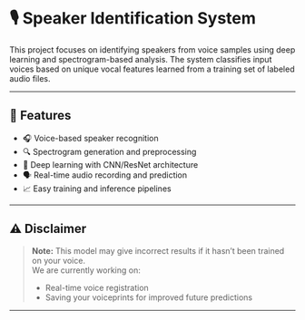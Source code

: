 # 🎙️ Speaker Identification System

This project focuses on identifying speakers from voice samples using deep learning and spectrogram-based analysis. The system classifies input voices based on unique vocal features learned from a training set of labeled audio files.

---

## 🚀 Features

- 🎧 Voice-based speaker recognition
- 🔍 Spectrogram generation and preprocessing
- 🧠 Deep learning with CNN/ResNet architecture
- 🗣️ Real-time audio recording and prediction
- 📈 Easy training and inference pipelines

---

## ⚠️ Disclaimer

> **Note:** This model may give incorrect results if it hasn’t been trained on your voice.  
> We are currently working on:
> - Real-time voice registration
> - Saving your voiceprints for improved future predictions

---
